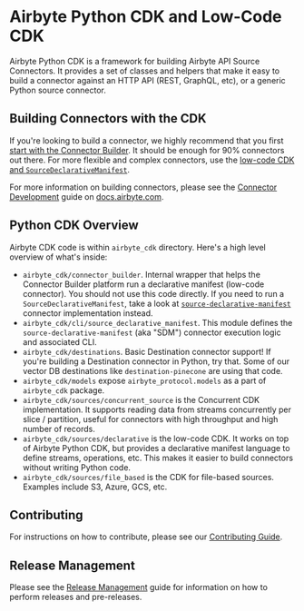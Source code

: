 # Airbyte Python CDK and Low-Code CDK

Airbyte Python CDK is a framework for building Airbyte API Source Connectors. It provides a set of
classes and helpers that make it easy to build a connector against an HTTP API (REST, GraphQL, etc),
or a generic Python source connector.

## Building Connectors with the CDK

If you're looking to build a connector, we highly recommend that you first
[start with the Connector Builder](https://docs.airbyte.com/connector-development/connector-builder-ui/overview).
It should be enough for 90% connectors out there. For more flexible and complex connectors, use the
[low-code CDK and `SourceDeclarativeManifest`](https://docs.airbyte.com/connector-development/config-based/low-code-cdk-overview).

For more information on building connectors, please see the [Connector Development](https://docs.airbyte.com/connector-development/) guide on [docs.airbyte.com](https://docs.airbyte.com).

## Python CDK Overview

Airbyte CDK code is within `airbyte_cdk` directory. Here's a high level overview of what's inside:

- `airbyte_cdk/connector_builder`. Internal wrapper that helps the Connector Builder platform run a declarative manifest (low-code connector). You should not use this code directly. If you need to run a `SourceDeclarativeManifest`, take a look at [`source-declarative-manifest`](https://github.com/airbytehq/airbyte/tree/master/airbyte-integrations/connectors/source-declarative-manifest) connector implementation instead.
- `airbyte_cdk/cli/source_declarative_manifest`. This module defines the `source-declarative-manifest` (aka "SDM") connector execution logic and associated CLI.
- `airbyte_cdk/destinations`. Basic Destination connector support! If you're building a Destination connector in Python, try that. Some of our vector DB destinations like `destination-pinecone` are using that code.
- `airbyte_cdk/models` expose `airbyte_protocol.models` as a part of `airbyte_cdk` package.
- `airbyte_cdk/sources/concurrent_source` is the Concurrent CDK implementation. It supports reading data from streams concurrently per slice / partition, useful for connectors with high throughput and high number of records.
- `airbyte_cdk/sources/declarative` is the low-code CDK. It works on top of Airbyte Python CDK, but provides a declarative manifest language to define streams, operations, etc. This makes it easier to build connectors without writing Python code.
- `airbyte_cdk/sources/file_based` is the CDK for file-based sources. Examples include S3, Azure, GCS, etc.

## Contributing

For instructions on how to contribute, please see our [Contributing Guide](docs/CONTRIBUTING.md).

## Release Management

Please see the [Release Management](docs/RELEASES.md) guide for information on how to perform releases and pre-releases.
